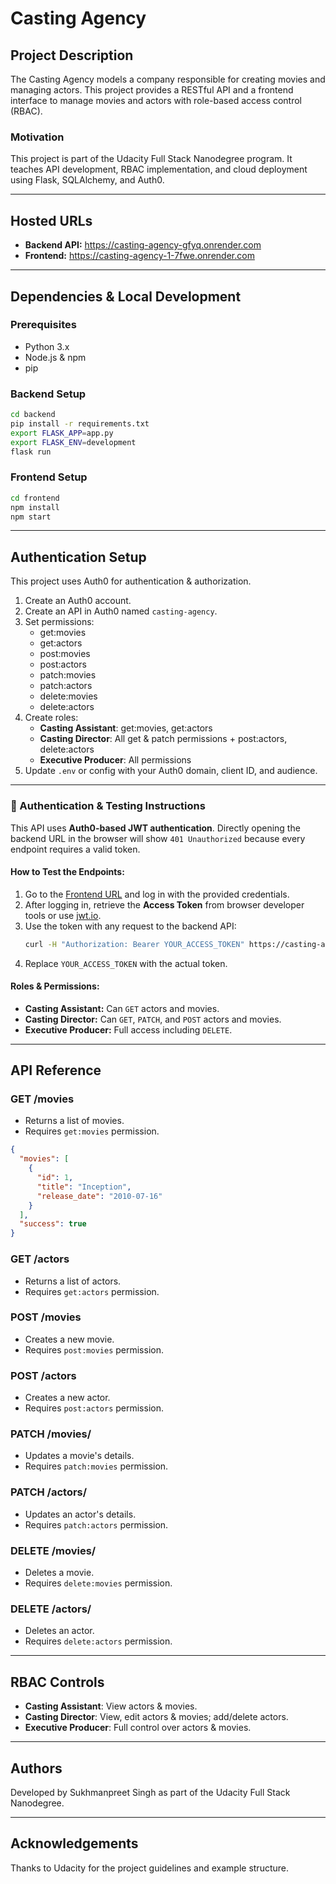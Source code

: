 
# Casting Agency

## Project Description
The Casting Agency models a company responsible for creating movies and managing actors. This project provides a RESTful API and a frontend interface to manage movies and actors with role-based access control (RBAC).

### Motivation
This project is part of the Udacity Full Stack Nanodegree program. It teaches API development, RBAC implementation, and cloud deployment using Flask, SQLAlchemy, and Auth0.

---

## Hosted URLs
- **Backend API:** https://casting-agency-gfyq.onrender.com
- **Frontend:** https://casting-agency-1-7fwe.onrender.com

---

## Dependencies & Local Development

### Prerequisites
- Python 3.x
- Node.js & npm
- pip

### Backend Setup
```bash
cd backend
pip install -r requirements.txt
export FLASK_APP=app.py
export FLASK_ENV=development
flask run
```

### Frontend Setup
```bash
cd frontend
npm install
npm start
```

---

## Authentication Setup
This project uses Auth0 for authentication & authorization.

1. Create an Auth0 account.
2. Create an API in Auth0 named `casting-agency`.
3. Set permissions:
    - get:movies
    - get:actors
    - post:movies
    - post:actors
    - patch:movies
    - patch:actors
    - delete:movies
    - delete:actors
4. Create roles:
    - **Casting Assistant**: get:movies, get:actors
    - **Casting Director**: All get & patch permissions + post:actors, delete:actors
    - **Executive Producer**: All permissions
5. Update `.env` or config with your Auth0 domain, client ID, and audience.

---

### 🔐 Authentication & Testing Instructions
This API uses **Auth0-based JWT authentication**. Directly opening the backend URL in the browser will show `401 Unauthorized` because every endpoint requires a valid token.

#### How to Test the Endpoints:
1. Go to the [Frontend URL](https://casting-agency-1-7fwe.onrender.com) and log in with the provided credentials.
2. After logging in, retrieve the **Access Token** from browser developer tools or use [jwt.io](https://jwt.io/).
3. Use the token with any request to the backend API:
   ```bash
   curl -H "Authorization: Bearer YOUR_ACCESS_TOKEN" https://casting-agency-gfyq.onrender.com/movies
   ```
4. Replace `YOUR_ACCESS_TOKEN` with the actual token.

#### Roles & Permissions:
- **Casting Assistant:** Can `GET` actors and movies.
- **Casting Director:** Can `GET`, `PATCH`, and `POST` actors and movies.
- **Executive Producer:** Full access including `DELETE`.

---

## API Reference

### GET /movies
- Returns a list of movies.
- Requires `get:movies` permission.
```json
{
  "movies": [
    {
      "id": 1,
      "title": "Inception",
      "release_date": "2010-07-16"
    }
  ],
  "success": true
}
```

### GET /actors
- Returns a list of actors.
- Requires `get:actors` permission.

### POST /movies
- Creates a new movie.
- Requires `post:movies` permission.

### POST /actors
- Creates a new actor.
- Requires `post:actors` permission.

### PATCH /movies/<id>
- Updates a movie's details.
- Requires `patch:movies` permission.

### PATCH /actors/<id>
- Updates an actor's details.
- Requires `patch:actors` permission.

### DELETE /movies/<id>
- Deletes a movie.
- Requires `delete:movies` permission.

### DELETE /actors/<id>
- Deletes an actor.
- Requires `delete:actors` permission.

---

## RBAC Controls
- **Casting Assistant**: View actors & movies.
- **Casting Director**: View, edit actors & movies; add/delete actors.
- **Executive Producer**: Full control over actors & movies.

---

## Authors
Developed by Sukhmanpreet Singh as part of the Udacity Full Stack Nanodegree.

---

## Acknowledgements
Thanks to Udacity for the project guidelines and example structure.
